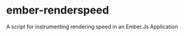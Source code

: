 ember-renderspeed
=================

A script for instrumenting rendering speed in an Ember.Js Application
